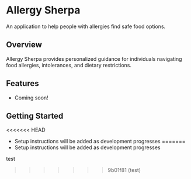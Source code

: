 # Allergy Sherpa

An application to help people with allergies find safe food options.

## Overview
Allergy Sherpa provides personalized guidance for individuals navigating food allergies, intolerances, and dietary restrictions.

## Features
- Coming soon!

## Getting Started
<<<<<<< HEAD
- Setup instructions will be added as development progresses
=======
- Setup instructions will be added as development progresses

test
>>>>>>> 9b01f81 (test)
